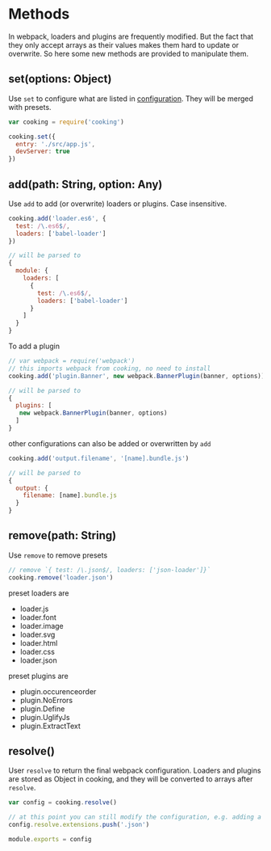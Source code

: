 # Methods
In webpack, loaders and plugins are frequently modified. But the fact that they only accept arrays as their values makes them hard to update or overwrite. So here some new methods are provided to manipulate them.
<!-- toc -->

## set(options: Object)
Use `set` to configure what are listed in [configuration](configuration.md). They will be merged with presets.
```javascript
var cooking = require('cooking')

cooking.set({
  entry: './src/app.js',
  devServer: true
})
```

## add(path: String, option: Any)
Use `add` to add (or overwrite) loaders or plugins. Case insensitive.
```javascript
cooking.add('loader.es6', {
  test: /\.es6$/,
  loaders: ['babel-loader']
})

// will be parsed to
{
  module: {
    loaders: [
      {
        test: /\.es6$/,
        loaders: ['babel-loader']
      }
    ]
  }
}
```

To add a plugin
```javascript
// var webpack = require('webpack')
// this imports webpack from cooking, no need to install
cooking.add('plugin.Banner', new webpack.BannerPlugin(banner, options))

// will be parsed to
{
  plugins: [
   new webpack.BannerPlugin(banner, options)
  ]
}

```

other configurations can also be added or overwritten by `add`
```javascript
cooking.add('output.filename', '[name].bundle.js')

// will be parsed to
{
  output: {
    filename: [name].bundle.js
  }
}

```

## remove(path: String)
Use `remove` to remove presets
```javascript
// remove `{ test: /\.json$/, loaders: ['json-loader']}`
cooking.remove('loader.json')
```

preset loaders are
- loader.js
- loader.font
- loader.image
- loader.svg
- loader.html
- loader.css
- loader.json

preset plugins are
- plugin.occurenceorder
- plugin.NoErrors
- plugin.Define
- plugin.UglifyJs
- plugin.ExtractText

## resolve()
User `resolve` to return the final webpack configuration. Loaders and plugins are stored as Object in cooking, and they will be converted to arrays after `resolve`.
```javascript
var config = cooking.resolve()

// at this point you can still modify the configuration, e.g. adding a suffix
config.resolve.extensions.push('.json')

module.exports = config
```

